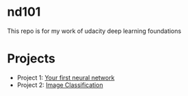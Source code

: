 # nd101
This repo is for my work of udacity deep learning foundations

# Projects
- Project 1: [Your first neural network](project/first-neural-network) 
- Project 2: [Image Classification](project/image-classification) 
